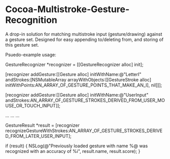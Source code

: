 Cocoa-Multistroke-Gesture-Recognition
===========================================
A drop-in solution for matching multistroke input (gesture/drawing) against a gesture set. Designed for easy appending to/deleting from, and storing of this gesture set.


Psuedo-example usage:

GestureRecognizer *recognizer = [[GestureRecognizer alloc] init];
    
[recognizer addGesture:[[Gesture alloc] initWithName:@"LetterI" andStrokes:[NSMutableArray arrayWithObjects:[[GestureStroke alloc] initWithPoints:AN_ARRAY_OF_GESTURE_POINTS_THAT_MAKE_AN_I], nil]]];
    
[recognizer addGesture:[[Gesture alloc] initWithName:@"UserInput" andStrokes:AN_ARRAY_OF_GESTURE_STROKES_DERIVED_FROM_USER_MOUSE_OR_TOUCH_INPUT]];
    
...
...
...
    
GestureResult *result = [recognizer recognizeGestureWithStrokes:AN_ARRAY_OF_GESTURE_STROKES_DERIVED_FROM_LATER_USER_INPUT];
    
if (result) {
    NSLog(@"Previously loaded gesture with name %@ was recognized with an accuracy of %i", result.name, result.score);
}
